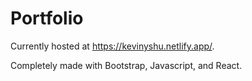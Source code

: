 # Portfolio

Currently hosted at https://kevinyshu.netlify.app/.

Completely made with Bootstrap, Javascript, and React.
